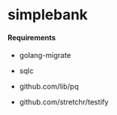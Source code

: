 # simplebank

#### Requirements
- golang-migrate
- sqlc

- github.com/lib/pq
- github.com/stretchr/testify